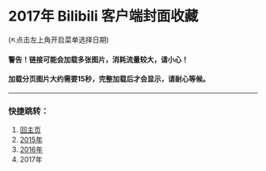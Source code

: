 # 2017年 Bilibili 客户端封面收藏 
(↖点击左上角开启菜单选择日期)
#### 警告！链接可能会加载多张图片，消耗流量较大，请小心！
#### 加载分页图片大约需要15秒，完整加载后才会显示，请耐心等候。
---
### 快捷跳转：
1. [回主页](https://bilicover.gitbooks.io/bilicover/)
2. [2015年](https://bilicover.gitbooks.io/2015/)
3. [2016年](https://bilicover.gitbooks.io/2016/)
4. 2017年

